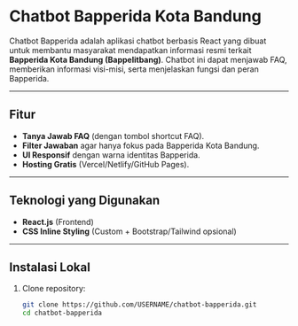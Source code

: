 # Chatbot Bapperida Kota Bandung

Chatbot Bapperida adalah aplikasi chatbot berbasis React yang dibuat untuk membantu masyarakat mendapatkan informasi resmi terkait **Bapperida Kota Bandung (Bappelitbang)**. Chatbot ini dapat menjawab FAQ, memberikan informasi visi-misi, serta menjelaskan fungsi dan peran Bapperida.

---

## Fitur
- **Tanya Jawab FAQ** (dengan tombol shortcut FAQ).
- **Filter Jawaban** agar hanya fokus pada Bapperida Kota Bandung.
- **UI Responsif** dengan warna identitas Bapperida.
- **Hosting Gratis** (Vercel/Netlify/GitHub Pages).

---

## Teknologi yang Digunakan
- **React.js** (Frontend)
- **CSS Inline Styling** (Custom + Bootstrap/Tailwind opsional)

---

## Instalasi Lokal
1. Clone repository:
   ```bash
   git clone https://github.com/USERNAME/chatbot-bapperida.git
   cd chatbot-bapperida
